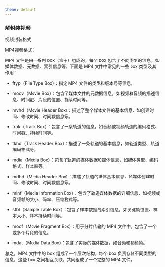 ```yaml
---
theme: default
---
```


### 解封装视频

视频封装格式

MP4视频格式：

MP4 文件是由一系列 box（盒子）组成的，每个 box 包含了不同类型的信息，如媒体数据、元数据、索引信息等。下面是 MP4 文件中常见的一些 box 类型及其作用：

* ftyp（File Type Box）：指定 MP4 文件的类型和版本号等信息。

* moov（Movie Box）：包含了媒体文件的元数据信息，如视频和音频的描述信息、时间戳、片段的位置、持续时间等。

* mvhd（Movie Header Box）：描述了整个媒体文件的基本信息，如创建时间、修改时间、时间戳信息等。

* trak（Track Box）：包含了一条轨道的信息，如音频或视频轨道的编码格式、时间戳、持续时间等。

* tkhd（Track Header Box）：描述了一条轨道的基本信息，如轨道类型、轨道编码格式等。

* mdia（Media Box）：包含了轨道的媒体数据和媒体信息，如媒体类型、编码格式、样本率等。

* mdhd（Media Header Box）：描述了轨道的媒体基本信息，如媒体创建时间、修改时间、时间戳信息等。

* minf（Media Information Box）：包含了轨道媒体数据的详细信息，如视频或音频帧的大小、码率、压缩格式等。

* stbl（Sample Table Box）：包含了样本数据的索引信息，如关键帧位置、样本大小、样本持续时间等。

* moof（Movie Fragment Box）：用于分片传输的 MP4 文件中，包含了一个或多个片段的信息。

* mdat（Media Data Box）：包含了实际的媒体数据，如音频和视频帧。

总之，MP4 文件中的 box 组成了一个层次结构，每个 box 负责存储不同类型的信息，这些 box 之间相互关联，共同组成了一个完整的 MP4 文件。